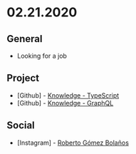 # 02.21.2020

## General

- Looking for a job

## Project

- \[Github\] - [Knowledge - TypeScript](https://github.com/org-minerva/typescript)
- \[Github\] - [Knowledge - GraphQL](https://github.com/org-minerva/grapql)

## Social

- \[Instagram\] - [Roberto Gómez Bolaños](https://www.instagram.com/p/B815SI5J0U1/)
